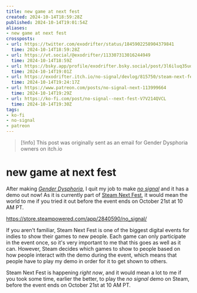 ```yaml
---
title: new game at next fest
created: 2024-10-14T18:59:28Z
published: 2024-10-14T19:01:54Z
aliases:
- new game at next fest
crossposts:
- url: https://twitter.com/exodrifter/status/1845902258904379841
  time: 2024-10-14T18:59:28Z
- url: https://vt.social/@exodrifter/113307313016244949
  time: 2024-10-14T18:59Z
- url: https://bsky.app/profile/exodrifter.bsky.social/post/3l6iluq35ud22
  time: 2024-10-14T19:01Z
- url: https://exodrifter.itch.io/no-signal/devlog/815750/steam-next-fest
  time: 2024-10-14T19:24:17Z
- url: https://www.patreon.com/posts/no-signal-next-113999664
  time: 2024-10-14T19:29Z
- url: https://ko-fi.com/post/no-signal--next-fest-V7V214QVCL
  time: 2024-10-14T19:30Z
tags:
- ko-fi
- no-signal
- patreon
---
```


> [!info]
> This post was originally sent as an email for Gender Dysphoria owners on itch.io

# new game at next fest

After making _[Gender Dysphoria](../press-kits/gender-dysphoria/index.md)_, I quit my job to make _[no signal](../press-kits/no-signal/index.md)_ and it has a demo out now! As it is currently part of [Steam Next Fest](../notes/next-fest.md), it would mean the world to me if you tried it out before the event ends on October 21st at 10 AM PT.

https://store.steampowered.com/app/2840590/no_signal/

If you aren't familiar, Steam Next Fest is one of the biggest digital events for indies to show their games to new people. Each game can only participate in the event once, so it's very important to me that this goes as well as it can. However, Steam decides which games to show to people based on how people interact with the demo during the event, which means that people have to play my demo in order for it to get shown to others.

Steam Next Fest is happening _right now_, and it would mean a lot to me if you took some time, earlier the better, to play the _no signal_ demo on Steam, before the event ends on October 21st at 10 AM PT.
